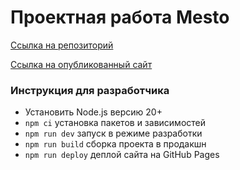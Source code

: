 # Проектная работа Mesto

[Ссылка на репозиторий](https://github.com/KatyaVarentsova/mesto-project-ff)

[Ссылка на опубликованный сайт](https://katyavarentsova.github.io/mesto-project-ff/)

### Инструкция для разработчика
- Установить Node.js версию 20+
- `npm ci` установка пакетов и зависимостей
- `npm run dev` запуск в режиме разработки
- `npm run build` сборка проекта в продакшн
- `npm run deploy` деплой сайта на GitHub Pages